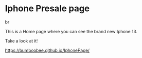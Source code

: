 # Iphone Presale page
br

This is a Home page where you can see the brand new Iphone 13. 

Take a look at it!

https://bumboobee.github.io/IphonePage/
